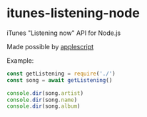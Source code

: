 # itunes-listening-node
iTunes "Listening now" API for Node.js

Made possible by [applescript](https://github.com/TooTallNate/node-applescript)

Example:
```javascript
const getListening = require('./')
const song = await getListening()

console.dir(song.artist)
console.dir(song.name)
console.dir(song.album)
```